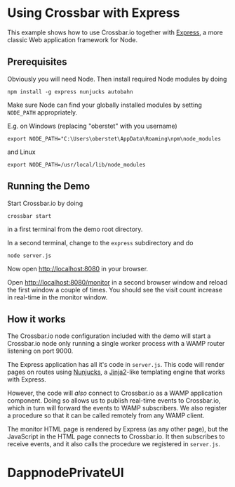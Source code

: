 # Using Crossbar with Express

This example shows how to use Crossbar.io together with [Express](http://expressjs.com/), a more classic Web application framework for Node.

## Prerequisites

Obviously you will need Node. Then install required Node modules by doing

	npm install -g express nunjucks autobahn

Make sure Node can find your globally installed modules by setting `NODE_PATH` appropriately.

E.g. on Windows (replacing "oberstet" with you username)

	export NODE_PATH="C:\Users\oberstet\AppData\Roaming\npm\node_modules

and Linux

	export NODE_PATH=/usr/local/lib/node_modules

## Running the Demo

Start Crossbar.io by doing

	crossbar start

in a first terminal from the demo root directory.

In a second terminal, change to the `express` subdirectory and do

	node server.js

Now open [http://localhost:8080](http://localhost:8080) in your browser.

Open [http://localhost:8080/monitor](http://localhost:8080/monitor) in a second browser window and reload the first window a couple of times. You should see the visit count increase in real-time in the monitor window.

## How it works

The Crossbar.io node configuration included with the demo will start a Crossbar.io node only running a single worker process with a WAMP router listening on port 9000.

The Express application has all it's code in `server.js`. This code will render pages on routes using [Nunjucks](http://mozilla.github.io/nunjucks/), a [Jinja2](http://jinja.pocoo.org/docs/dev/)-like templating engine that works with Express.

However, the code will *also* connect to Crossbar.io as a WAMP application component. Doing so allows us to publish real-time events to Crossbar.io, which in turn will forward the events to WAMP subscribers. We also register a procedure so that it can be called remotely from any WAMP client.

The monitor HTML page is rendered by Express (as any other page), but the JavaScript in the HTML page connects to Crossbar.io. It then subscribes to receive events, and it also calls the procedure we registered in `server.js`.
# DappnodePrivateUI
